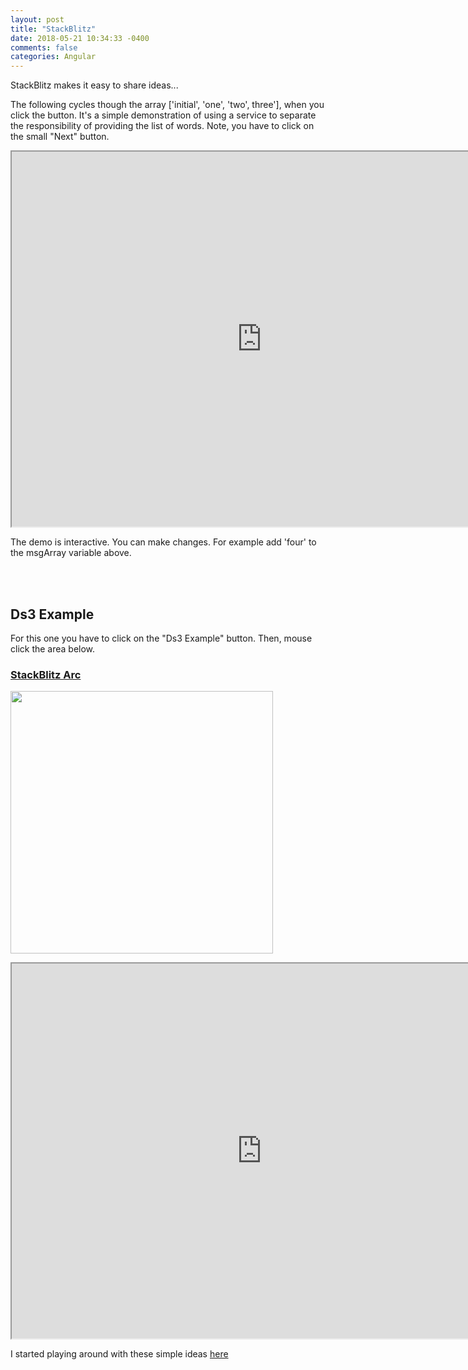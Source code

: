 ```yaml
---
layout: post
title: "StackBlitz"
date: 2018-05-21 10:34:33 -0400
comments: false
categories: Angular
---
```


StackBlitz makes it easy to share ideas...

The following cycles though the array ['initial', 'one', 'two', three'], when you click the button. It's
a simple demonstration of using a service to separate
the responsibility of providing the list of words. Note, you
have to click on the small "Next" button.

<iframe src="https://stackblitz.com/edit/angular-injectable?embed=1&file=src/app/data.service.ts" width="800" height="600"></iframe>

The demo is interactive. You can make changes. For
example add 'four' to the msgArray variable above.

<br><br>

## Ds3 Example

For this one you have to click on the "Ds3 Example" button. Then, mouse click the area below.

<h3 id="stackblitz-arc"><a href="https://stackblitz.com/github/mchirico/t/tree/arc">StackBlitz Arc</a></h3>
<p><a href="https://stackblitz.com/github/mchirico/t/tree/arc"><img src="https://storage.googleapis.com/montco-stats/imagesUploaded/ScreenShot2018-06-19at7.54.48AM.png" width="420" /></a></p>

<iframe src="https://stackblitz.com/edit/github-55dwbn?embed=1&file=src/app/ds3-example/ds3-example.component.ts" width="800" height="600"></iframe>

I started playing around with these simple ideas <a href='https://mchirico.github.io/t/'>here</a>

<script>(function(d, s, id) {
  var js, fjs = d.getElementsByTagName(s)[0];
  if (d.getElementById(id)) return;
  js = d.createElement(s); js.id = id;
  js.src = "//connect.facebook.net/en_US/sdk.js#xfbml=1&version=v2.8&appId=671657696349259";
  fjs.parentNode.insertBefore(js, fjs);
}(document, 'script', 'facebook-jssdk'));</script>

<!--  Enter text below, if you want -->
